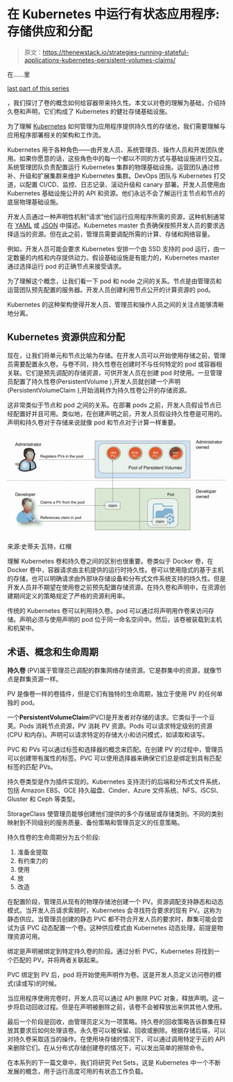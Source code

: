 # 在 Kubernetes 中运行有状态应用程序:存储供应和分配

> 原文：<https://thenewstack.io/strategies-running-stateful-applications-kubernetes-persistent-volumes-claims/>

在……里

[last part of this series](https://thenewstack.io/strategies-running-stateful-applications-kubernetes-volumes/)

，我们探讨了卷的概念如何给容器带来持久性。本文以对卷的理解为基础，介绍持久卷和声明，它们构成了 Kubernetes 的健壮存储基础设施。

为了理解 [Kubernetes](/category/kubernetes/) 如何管理为应用程序提供持久性的存储池，我们需要理解与应用程序部署相关的架构和工作流。

Kubernetes 用于各种角色——由开发人员、系统管理员、操作人员和开发团队使用。如果你愿意的话，这些角色中的每一个都以不同的方式与基础设施进行交互。系统管理团队负责配置运行 Kubernetes 集群的物理基础设施。运营团队通过修补、升级和扩展集群来维护 Kubernetes 集群。DevOps 团队与 Kubernetes 打交道，以配置 CI/CD、监控、日志记录、滚动升级和 canary 部署。开发人员使用由 Kubernetes 基础设施公开的 API 和资源。他们永远不会了解运行主节点和节点的底层物理基础设施。

开发人员通过一种声明性机制“请求”他们运行应用程序所需的资源，这种机制通常在 [YAML](http://yaml.org/) 或 [JSON](http://www.json.org/) 中描述。Kubernetes master 负责确保按照开发人员的要求选择适当的资源。但在此之前，管理员需要调配所需的计算、存储和网络容量。

例如，开发人员可能会要求 Kubernetes 安排一个由 SSD 支持的 pod 运行，由一定数量的内核和内存提供动力。假设基础设施是有能力的，Kubernetes master 通过选择运行 pod 的正确节点来接受请求。

为了理解这个概念，让我们看一下 pod 和 node 之间的关系。节点是由管理员和运营团队预先配置的服务器。开发人员创建利用节点公开的计算资源的 pod。

Kubernetes 的这种架构使得开发人员、管理员和操作人员之间的关注点能够清晰地分离。

## Kubernetes 资源供应和分配

现在，让我们将单元和节点比喻为存储。在开发人员可以开始使用存储之前，管理员需要配置永久卷。与卷不同，持久性卷在创建时不与任何特定的 pod 或容器相关联。它们是预先调配的存储资源，可供开发人员在创建 pod 时使用。一旦管理员配置了持久性卷(PersistentVolume ),开发人员就创建一个声明(PersistentVolumeClaim ),开始消耗作为持久性卷公开的存储资源。

这非常类似于节点和 pod 之间的关系。在部署 pods 之前，开发人员假设节点已经配置好并且可用。类似地，在创建声明之前，开发人员假设持久性卷是可用的。声明和持久卷对于存储来说就像 pod 和节点对于计算一样重要。

![kubernetes_pvc](img/a507bfabd982b24289dae48e048795ae.png)

来源:史蒂夫·瓦特，红帽

理解 Kubernetes 卷和持久卷之间的区别也很重要。卷类似于 Docker 卷，在 Docker 卷中，容器请求由主机提供的运行时持久性。卷可以使用隐式的基于主机的存储，也可以明确请求由外部块存储设备和分布式文件系统支持的持久性。但是开发人员并不期望在使用卷之前预先配置存储资源。在持久卷和声明中，在资源创建期间定义的策略规定了严格的资源利用率。

传统的 Kubernetes 卷可以利用持久卷。pod 可以通过将声明用作卷来访问存储。声明必须与使用声明的 pod 位于同一命名空间中。然后，该卷被装载到主机和机架中。

## 术语、概念和生命周期

**持久卷** (PV)属于管理员已调配的群集网络存储资源。它是群集中的资源，就像节点是群集资源一样。

PV 是像卷一样的卷插件，但是它们有独特的生命周期，独立于使用 PV 的任何单独的 pod。

一个**PersistentVolumeClaim**(PVC)是开发者对存储的请求。它类似于一个豆荚。Pods 消耗节点资源，PV 消耗 PV 资源。Pods 可以请求特定级别的资源(CPU 和内存)。声明可以请求特定的存储大小和访问模式，如读取和读写。

PVC 和 PVs 可以通过标签和选择器的概念来匹配。在创建 PV 的过程中，管理员可以创建带有属性的标签。PVC 可以使用选择器来确保它们总是绑定到具有匹配标签的匹配 PVs。

持久卷类型是作为插件实现的。Kubernetes 支持流行的后端和分布式文件系统，包括 Amazon EBS、GCE 持久磁盘、Cinder、Azure 文件系统、NFS、iSCSI、Gluster 和 Ceph 等类型。

StorageClass 使管理员能够创建他们提供的多个存储层或存储类别。不同的类别映射到不同级别的服务质量、备份策略和管理员定义的任意策略。

持久性卷的生命周期分为五个阶段:

1.  准备金提取
2.  有约束力的
3.  使用
4.  放
5.  改造

在配置阶段，管理员从现有的物理存储池创建一个 PV。资源调配支持静态和动态模式。当开发人员请求索赔时，Kubernetes 会寻找符合要求的现有 PV。这称为静态供应。当管理员创建的静态 PVC 都不符合开发人员的要求时，群集可能会尝试为该 PVC 动态配置一个卷。这种供应模式由 Kubernetes 动态处理，前提是物理资源可用。

绑定是声明被绑定到特定持久卷的阶段。通过分析 PVC，Kubernetes 将找到一个匹配的 PV，并将两者关联起来。

PVC 绑定到 PV 后，pod 将开始使用声明作为卷。这是开发人员定义访问卷的模式(读或写)的时候。

当应用程序使用完卷时，开发人员可以通过 API 删除 PVC 对象，释放声明。这一步将启动回收过程。但是在声明被删除之前，该卷不会被释放出来供其他人使用。

最后一个阶段是回收，由管理员定义为一项策略。持久卷的回收策略告诉群集在释放其要求后如何处理该卷。永久卷可以被保留、回收或删除。根据存储后端，可以对持久卷采取适当的操作。在使用块存储的情况下，可以通过调用特定于云的 API 来删除它们。在从分布式存储创建卷的情况下，可以发出简单的擦除命令。

在本系列的下一篇文章中，我们将研究 Pet Sets，这是 Kubernetes 中一个不断发展的概念，用于运行高度可用的有状态工作负载。

<svg xmlns:xlink="http://www.w3.org/1999/xlink" viewBox="0 0 68 31" version="1.1"><title>Group</title> <desc>Created with Sketch.</desc></svg>